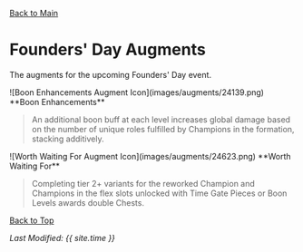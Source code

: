 [Back to Main](index.md)

# Founders' Day Augments

The augments for the upcoming Founders' Day event.

<div markdown="1" class="abilityBorder"><div markdown="1" class="abilityBorderInner">
![Boon Enhancements Augment Icon](images/augments/24139.png) **Boon Enhancements**

> An additional boon buff at each level increases global damage based on the number of unique roles fulfilled by Champions in the formation, stacking additively.  
</div></div>

<div markdown="1" class="abilityBorder"><div markdown="1" class="abilityBorderInner">
![Worth Waiting For Augment Icon](images/augments/24623.png) **Worth Waiting For**

> Completing tier 2+ variants for the reworked Champion and Champions in the flex slots unlocked with Time Gate Pieces or Boon Levels awards double Chests.  
</div></div>

[Back to Top](#top)

*Last Modified: {{ site.time }}*